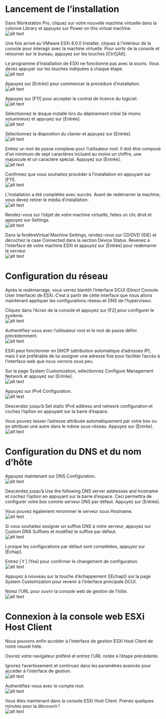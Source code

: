 # Lancement de l’installation

 Dans Workstation Pro, cliquez sur votre nouvelle machine virtuelle dans la colonne Library et appuyez sur Power on this virtual machine.  
![alt text](images/03EI35b.png)  

 Une fois arrivé au VMware ESXi 8.0.0 Installer, cliquez à l’intérieur de la console pour interagir avec la machine virtuelle. Pour sortir de la console et retourner sur le bureau, appuyez sur les touches [Ctrl][Alt].  

Le programme d’installation de ESXi ne fonctionne pas avec la souris. Vous devez appuyer sur les touches indiquées à chaque étape.  
![alt text](images/03EI44.png)  

 Appuyez sur [Entrée] pour commencer la procédure d’installation.  
![alt text](images/03EI45.png)  

 Appuyez sur [F11] pour accepter le contrat de licence du logiciel.  
![alt text](images/03EI46.png)  

 Sélectionnez le disque installé lors du déploiement initial (le moins volumineux) et appuyez sur [Entrée].  
![alt text](images/03EI47.png)  

 Sélectionnez la disposition du clavier et appuyez sur [Entrée].  
![alt text](images/03EI48.png)  

 Entrez un mot de passe complexe pour l’utilisateur root. Il doit être composé d’un minimum de sept caractères incluant au moins un chiffre, une majuscule et un caractère spécial. Appuyez sur [Entrée].  
![alt text](images/03EI49.png)  

 Confirmez que vous souhaitez procéder à l’installation en appuyant sur [F11].  
![alt text](images/03EI50.png)  

L’installation a été complétée avec succès. Avant de redémarrer la machine, vous devez retirer le média d’installation.  
![alt text](images/03EI51.png)  

 Rendez-vous sur l’objet de votre machine virtuelle, faites un clic droit et appuyez sur Settings.  
![alt text](images/03EI52.png)  

 Dans la fenêtreVirtual Machine Settings, rendez-vous sur CD/DVD (IDE) et décochez la case Connected dans la section Device Status. Revenez à l’interface de votre machine ESXi et appuyez sur [Entrée] pour redémarrer le serveur.  
![alt text](images/03EI53.png)  
# Configuration du réseau

Après le redémarrage, vous verrez bientôt l’interface DCUI (Direct Console User Interface) de ESXi. C’est à partir de cette interface que nous allons maintenant appliquer les configurations réseau et DNS de l’hyperviseur.  

 Cliquez dans l’écran de la console et appuyez sur [F2] pour configurer le système.  
![alt text](images/03EI54.png)  

 Authentifiez-vous avec l’utilisateur root et le mot de passe défini précédemment.  
![alt text](images/03EI55.png)  

ESXi peut fonctionner en DHCP (attribution automatique d’adresses IP), mais il est préférable de lui assigner une adresse fixe pour faciliter l’accès à l’interface web que nous verrons sous peu.  

 Sur la page System Customization, sélectionnez Configure Management Network et appuyez sur [Entrée].  
![alt text](images/03EI56.png)  

 Appuyez sur IPv4 Configuration.  
![alt text](images/03EI57.png)  

 Descendez jusqu’à Set static IPv4 address and network configuration et cochez l’option en appuyant sur la barre d’espace.  

 Vous pouvez laisser l’adresse attribuée automatiquement par votre box ou en attribuer une autre dans le même sous-réseau. Appuyez sur [Entrée].  
![alt text](images/03EI58.png)  
# Configuration du DNS et du nom d’hôte

 Appuyez maintenant sur DNS Configuration.  
![alt text](images/03EI59.png)  

 Descendez jusqu’à Use the following DNS server addresses and hostname et cochez l’option en appuyant sur la barre d’espace. Ceci permettra de configurer votre box comme serveur DNS par défaut. Appuyez sur [Entrée].  

Vous pouvez également renommer le serveur sous Hostname.  
![alt text](images/03EI60.png)  

 Si vous souhaitez assigner un suffixe DNS à votre serveur, appuyez sur Custom DNS Suffixes et modifiez le suffixe par défaut.  
![alt text](images/03EI61.png)  

 Lorsque les configurations par défaut sont complétées, appuyez sur [Échap].  

 Entrez [ Y ] (Yes) pour confirmer le changement de configuration.  
![alt text](images/03EI62.png)  

 Appuyez à nouveau sur la touche d’échappement ([Echap]) sur la page System Customization pour revenir à l’interface principale DCUI.  

 Notez l’URL pour ouvrir la console web de gestion de l’hôte.  
![alt text](images/03EI63.png)  
# Connexion à la console web ESXi Host Client

Nous pouvons enfin accéder à l’interface de gestion ESXi Host Client de notre nouvel hôte.  

 Ouvrez votre navigateur préféré et entrez l’URL notée à l’étape précédente.  

 Ignorez l’avertissement et continuez dans les paramètres avancés pour accéder à l’interface de gestion.  
![alt text](images/03EI64.png)  

 Authentifiez-vous avec le compte root.  
![alt text](images/03EI65.png)  

 Vous êtes maintenant dans la console ESXi Host Client. Prenez quelques minutes pour la découvrir !  
![alt text](images/03EI66.png)  
